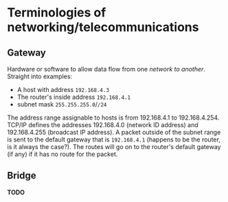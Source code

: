 # Terminologies of networking/telecommunications

## Gateway
Hardware or software to allow data flow from one *network to another*. Straight into examples:
* A host with address `192.168.4.3`
* The router's inside address `192.168.4.1`
* subnet mask `255.255.255.0`/`/24`

The address range assignable to hosts is from 192.168.4.1 to 192.168.4.254. TCP/IP defines the addresses 192.168.4.0 (network ID address) and 192.168.4.255 (broadcast IP address). A packet outside of the subnet range is sent to the default gateway that is `192.168.4.1` (happens to be the router, is it always the case?). The routes will go on to the router's default gateway (if any) if it has no route for the packet.

## Bridge
**TODO**
